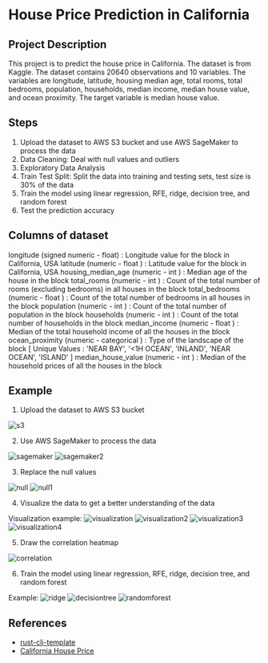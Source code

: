 # House Price Prediction in California

## Project Description
This project is to predict the house price in California. The dataset is from Kaggle. The dataset contains 20640 observations and 10 variables. The variables are longitude, latitude, housing median age, total rooms, total bedrooms, population, households, median income, median house value, and ocean proximity. The target variable is median house value. 

## Steps
1. Upload the dataset to AWS S3 bucket and use AWS SageMaker to process the data
2. Data Cleaning: Deal with null values and outliers
3. Exploratory Data Analysis
4. Train Test Split: Split the data into training and testing sets, test size is 30% of the data
5. Train the model using linear regression, RFE, ridge, decision tree, and random forest
6. Test the prediction accuracy

## Columns of dataset
longitude (signed numeric - float) : Longitude value for the block in California, USA
latitude (numeric - float ) : Latitude value for the block in California, USA
housing_median_age (numeric - int ) : Median age of the house in the block
total_rooms (numeric - int ) : Count of the total number of rooms (excluding bedrooms) in all houses in the block
total_bedrooms (numeric - float ) : Count of the total number of bedrooms in all houses in the block
population (numeric - int ) : Count of the total number of population in the block
households (numeric - int ) : Count of the total number of households in the block
median_income (numeric - float ) : Median of the total household income of all the houses in the block
ocean_proximity (numeric - categorical ) : Type of the landscape of the block [ Unique Values : 'NEAR BAY', '<1H OCEAN', 'INLAND', 'NEAR OCEAN', 'ISLAND' ]
median_house_value (numeric - int ) : Median of the household prices of all the houses in the block

## Example

1. Upload the dataset to AWS S3 bucket

![s3](img/s3.png)

2. Use AWS SageMaker to process the data

![sagemaker](img/sagemaker.png)
![sagemaker2](img/sagemaker2.png)

3. Replace the null values

![null](img/null.png)
![null1](img/null1.png)

4. Visualize the data to get a better understanding of the data
   
Visualization example:
![visualization](img/visualization.png)
![visualization2](img/visualization2.png)
![visualization3](img/visualization3.png)
![visualization4](img/visualization4.png)

5. Draw the correlation heatmap

![correlation](img/correration.png)

6. Train the model using linear regression, RFE, ridge, decision tree, and random forest

Example:
![ridge](img/ridge.png)
![decisiontree](img/decision-tree.png)
![randomforest](img/random-forest.png)

## References

* [rust-cli-template](https://github.com/kbknapp/rust-cli-template)
* [California House Price](https://www.kaggle.com/datasets/shibumohapatra/house-price)
